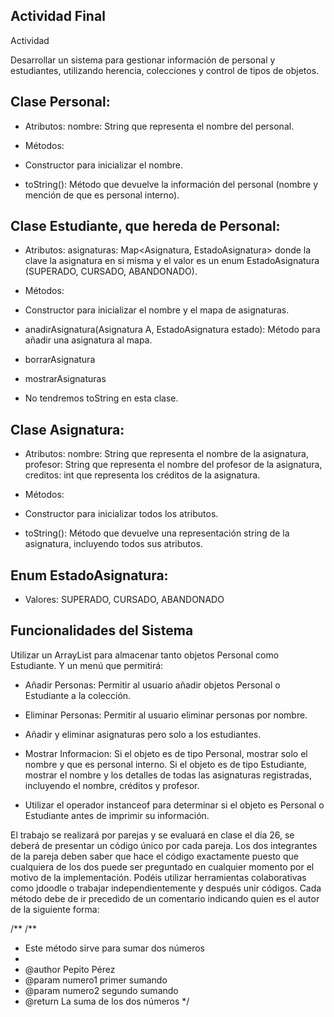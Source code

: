 ## Actividad Final 

Actividad 

Desarrollar un sistema para gestionar información de personal y estudiantes, 
utilizando herencia, colecciones y control de tipos de objetos. 

## Clase Personal: 

- Atributos: nombre: String que representa el nombre del personal. 

- Métodos: 

- Constructor para inicializar el nombre. 

- toString(): Método que devuelve la información del personal (nombre y 
mención de que es personal interno). 

## Clase Estudiante, que hereda de Personal: 

- Atributos: asignaturas: Map<Asignatura, EstadoAsignatura> donde la clave la 
asignatura en si misma y el valor es un enum EstadoAsignatura 
(SUPERADO, CURSADO, ABANDONADO). 

- Métodos: 

- Constructor para inicializar el nombre y el mapa de asignaturas. 

- anadirAsignatura(Asignatura A, EstadoAsignatura estado): Método para 
añadir una asignatura al mapa. 

- borrarAsignatura 

- mostrarAsignaturas 

- No tendremos toString en esta clase. 

## Clase Asignatura: 

- Atributos: nombre: String que representa el nombre de la asignatura, profesor: String 
que representa el nombre del profesor de la asignatura, creditos: int que representa 
los créditos de la asignatura. 

- Métodos: 

- Constructor para inicializar todos los atributos. 

- toString(): Método que devuelve una representación string de la asignatura, 
incluyendo todos sus atributos. 

## Enum EstadoAsignatura: 

- Valores: SUPERADO, CURSADO, ABANDONADO 

## Funcionalidades del Sistema 

Utilizar un ArrayList<Personal> para almacenar tanto objetos Personal como Estudiante. Y 
un menú que permitirá: 

- Añadir Personas: Permitir al usuario añadir objetos Personal o Estudiante a la 
colección. 

- Eliminar Personas: Permitir al usuario eliminar personas por nombre. 

- Añadir y eliminar asignaturas pero solo a los estudiantes. 

- Mostrar Informacion: Si el objeto es de tipo Personal, mostrar solo el nombre y que 
es personal interno. Si el objeto es de tipo Estudiante, mostrar el nombre y los 
detalles de todas las asignaturas registradas, incluyendo el nombre, créditos y 
profesor. 

- Utilizar el operador instanceof para determinar si el objeto es Personal o Estudiante 
antes de imprimir su información. 

El trabajo se realizará por parejas y se evaluará en clase el día 26, se deberá de presentar 
un código único por cada pareja. Los dos integrantes de la pareja deben saber que hace el 
código exactamente puesto que cualquiera de los dos puede ser preguntado en cualquier 
momento por el motivo de la implementación. 
Podéis utilizar herramientas colaborativas como jdoodle o trabajar independientemente y 
después unir códigos. 
Cada método debe de ir precedido de un comentario indicando quien es el autor de la 
siguiente forma: 

/** 
/** 
* Este método sirve para sumar dos números 
*  
* @author Pepito Pérez 
* @param numero1  primer sumando 
* @param numero2 segundo sumando 
* @return La suma de los dos números 
*/ 

